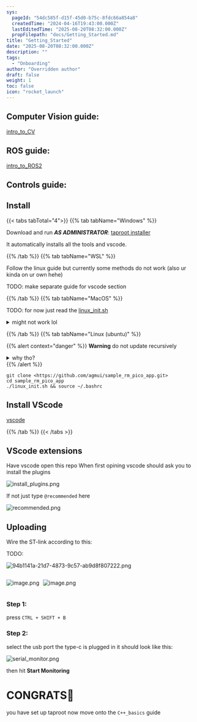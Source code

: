 ```yaml
---
sys:
  pageId: "54dc585f-d15f-45d0-b75c-8fdc66a854a8"
  createdTime: "2024-04-16T19:43:00.000Z"
  lastEditedTime: "2025-08-20T08:32:00.000Z"
  propFilepath: "docs/Getting_Started.md"
title: "Getting_Started"
date: "2025-08-20T08:32:00.000Z"
description: ""
tags:
  - "Onboarding"
author: "Overridden author"
draft: false
weight: 1
toc: false
icon: "rocket_launch"
---
```


## Computer Vision guide:

[intro_to_CV](https://agmui.github.io/notion2hugo_test/docs/guides/intro_to_cv/cv_setup/)

## ROS guide:

[intro_to_ROS2](https://agmui.github.io/notion2hugo_test/docs/guides/intro_to_ros2/getting-started-with-ros2/)

## Controls guide:

## Install

{{< tabs tabTotal="4">}}
{{% tab tabName="Windows" %}}

Download and run _**AS ADMINISTRATOR**_: [taproot installer](https://github.com/Thornbots/TeachingFreshies/releases/tag/1.0)

It automatically installs all the tools and vscode.

{{% /tab %}}
{{% tab tabName="WSL" %}}

Follow the linux guide but currently some methods do not work (also ur kinda on ur own hehe)

TODO: make separate guide for vscode section

{{% /tab %}}
{{% tab tabName="MacOS" %}}

TODO: for now just read the [linux_init.sh](https://github.com/agmui/sample_rm_pico_app/blob/main/linux_init.sh)

<details>
<summary>might not work lol</summary>

`brew install libusb pkg-config`

Next install: [vscode](https://code.visualstudio.com/Download)

</details>

{{% /tab %}}
{{% tab tabName="Linux (ubuntu)" %}}

{{% alert context="danger" %}}
**Warning** do not update recursively
<details>
<summary>why tho?</summary>
There are some submodules that may go on for a while (like tinyusb) and I highly
recommend you don't need to get them.
If you want to see what submodules I update just look in `linux_init.sh`
</details>
{{% /alert %}}

```shell
git clone <https://github.com/agmui/sample_rm_pico_app.git>
cd sample_rm_pico_app
./linux_init.sh && source ~/.bashrc
```

## Install VScode

[vscode](https://code.visualstudio.com/Download)

{{% /tab %}}
{{< /tabs >}}

## VScode extensions

Have vscode open this repo
When first opining vscode should ask you to install the plugins

![install_plugins.png](https://prod-files-secure.s3.us-west-2.amazonaws.com/d518164a-d88e-44d1-a4ee-3adb3bd8bce0/89bd30f0-1825-4e77-867b-0a41ce370880/install_plugins.png?X-Amz-Algorithm=AWS4-HMAC-SHA256&X-Amz-Content-Sha256=UNSIGNED-PAYLOAD&X-Amz-Credential=ASIAZI2LB4665SVPHW46%2F20251019%2Fus-west-2%2Fs3%2Faws4_request&X-Amz-Date=20251019T014301Z&X-Amz-Expires=3600&X-Amz-Security-Token=IQoJb3JpZ2luX2VjECIaCXVzLXdlc3QtMiJGMEQCIGSlp7gXfN0iISwJfhStpMjBA8f0Pc7GfeLa6OWO3Uf7AiBIsOtFemaFy5RuQI6nxqRv%2FQSyq6QZdVwtoJhptOI2qSqIBAjL%2F%2F%2F%2F%2F%2F%2F%2F%2F%2F8BEAAaDDYzNzQyMzE4MzgwNSIMBsMTmLA%2FYlSpnedbKtwD%2F80OxtyuVvP0BiNTHMOQ%2FKTRhyvRR%2BfnW6Cu2bMH1t%2BLA7B4iGV5y7EcGcIjIZp%2BtEIN9K1Ipii8wSDHf6toRuH6%2B9EeU0I9uHSxV8lGspVRH5amrnT3TBw3kxcAPl18weJfg9P1%2BRypt9i1WHP7taNamuCCG7kaf44Hv4ZSM35p%2FWTE6InMbY%2BY4Guxj4T03M%2BIuv%2BsxXg54O60f%2FojS%2B%2FVhzGSZOk2uNYZQLc%2B6hH4uqfFnl9tSuirhGun1UR%2FZLqcwdZ4VyC30iP1Ga%2BFb2t6VWDHAx%2F0S2j1MIy6KEPfQiTWOMAVDpMO4ohmdPuN0mtzMncvQ26m8ARTRZewcK3BiUezz1pogIrM9yP7ZQ3%2BO7ZXZQ0WTuN1%2FpCGaw7iMjUeVy3AhHhKSfj1F2%2Fp9xNoO08s%2FO%2FzT%2BWXwG1e1AwfdqrgqIfOWmKk8gcZX93pP9maNjU5aIYWISqcYUutS2D9W%2FS3jW%2F%2FXwCb18yc2pyI75omxke0OCsafT%2BVzxOfU8qd%2BMyz4SjtMUgObo4UV0C1pZJvJL2tquQ8%2F21hx6HI%2BApoGYngqmEeIPZB%2FEhuzHlv5jypPKAMhzSA%2B9kQ4p4m6vuV3bpj84Xd0W0oCLYp8flK7nqk7bGi510w2ILRxwY6pgHkvKREul3eMwK926dcvelmozZL6Re%2B2%2FgeOaLfvNVGRdb1DFmuZBg2NLlT7aMU7n%2FiNlI3R%2FwWAosuSWAiwhrQ4r9uUm4SbhV7HngJaDGN%2FFJwzRWA0P5KBUWYeAKcCkjWGsRLSqbIB3T%2F5%2F98H3BH61dBbJdP%2FZHsmfgrXOlsOCGk8qTaZJd563PpexdCg4ocgn85SgpJUOyUqjvESX%2F3FJJNx37x&X-Amz-Signature=0715436f83d636309fbc7b243120d8eaf69b3ecf214f995b15339d033f3da0d2&X-Amz-SignedHeaders=host&x-amz-checksum-mode=ENABLED&x-id=GetObject)

If not just type `@recommended` here  

![recommended.png](https://prod-files-secure.s3.us-west-2.amazonaws.com/d518164a-d88e-44d1-a4ee-3adb3bd8bce0/61e661e9-5d85-4dfc-be0d-8d2097a5e793/recommended.png?X-Amz-Algorithm=AWS4-HMAC-SHA256&X-Amz-Content-Sha256=UNSIGNED-PAYLOAD&X-Amz-Credential=ASIAZI2LB4665SVPHW46%2F20251019%2Fus-west-2%2Fs3%2Faws4_request&X-Amz-Date=20251019T014301Z&X-Amz-Expires=3600&X-Amz-Security-Token=IQoJb3JpZ2luX2VjECIaCXVzLXdlc3QtMiJGMEQCIGSlp7gXfN0iISwJfhStpMjBA8f0Pc7GfeLa6OWO3Uf7AiBIsOtFemaFy5RuQI6nxqRv%2FQSyq6QZdVwtoJhptOI2qSqIBAjL%2F%2F%2F%2F%2F%2F%2F%2F%2F%2F8BEAAaDDYzNzQyMzE4MzgwNSIMBsMTmLA%2FYlSpnedbKtwD%2F80OxtyuVvP0BiNTHMOQ%2FKTRhyvRR%2BfnW6Cu2bMH1t%2BLA7B4iGV5y7EcGcIjIZp%2BtEIN9K1Ipii8wSDHf6toRuH6%2B9EeU0I9uHSxV8lGspVRH5amrnT3TBw3kxcAPl18weJfg9P1%2BRypt9i1WHP7taNamuCCG7kaf44Hv4ZSM35p%2FWTE6InMbY%2BY4Guxj4T03M%2BIuv%2BsxXg54O60f%2FojS%2B%2FVhzGSZOk2uNYZQLc%2B6hH4uqfFnl9tSuirhGun1UR%2FZLqcwdZ4VyC30iP1Ga%2BFb2t6VWDHAx%2F0S2j1MIy6KEPfQiTWOMAVDpMO4ohmdPuN0mtzMncvQ26m8ARTRZewcK3BiUezz1pogIrM9yP7ZQ3%2BO7ZXZQ0WTuN1%2FpCGaw7iMjUeVy3AhHhKSfj1F2%2Fp9xNoO08s%2FO%2FzT%2BWXwG1e1AwfdqrgqIfOWmKk8gcZX93pP9maNjU5aIYWISqcYUutS2D9W%2FS3jW%2F%2FXwCb18yc2pyI75omxke0OCsafT%2BVzxOfU8qd%2BMyz4SjtMUgObo4UV0C1pZJvJL2tquQ8%2F21hx6HI%2BApoGYngqmEeIPZB%2FEhuzHlv5jypPKAMhzSA%2B9kQ4p4m6vuV3bpj84Xd0W0oCLYp8flK7nqk7bGi510w2ILRxwY6pgHkvKREul3eMwK926dcvelmozZL6Re%2B2%2FgeOaLfvNVGRdb1DFmuZBg2NLlT7aMU7n%2FiNlI3R%2FwWAosuSWAiwhrQ4r9uUm4SbhV7HngJaDGN%2FFJwzRWA0P5KBUWYeAKcCkjWGsRLSqbIB3T%2F5%2F98H3BH61dBbJdP%2FZHsmfgrXOlsOCGk8qTaZJd563PpexdCg4ocgn85SgpJUOyUqjvESX%2F3FJJNx37x&X-Amz-Signature=de30b0338c7916733de4f49611954c4fc02882954e296fa52e98d829d8bb40dd&X-Amz-SignedHeaders=host&x-amz-checksum-mode=ENABLED&x-id=GetObject)

## Uploading

Wire the ST-link according to this:

TODO:

![94b1141a-21d7-4873-9c57-ab9d8f807222.png](https://prod-files-secure.s3.us-west-2.amazonaws.com/d518164a-d88e-44d1-a4ee-3adb3bd8bce0/e5fad17d-ab82-4300-9f4c-505ab4b1202c/94b1141a-21d7-4873-9c57-ab9d8f807222.png?X-Amz-Algorithm=AWS4-HMAC-SHA256&X-Amz-Content-Sha256=UNSIGNED-PAYLOAD&X-Amz-Credential=ASIAZI2LB4665SVPHW46%2F20251019%2Fus-west-2%2Fs3%2Faws4_request&X-Amz-Date=20251019T014301Z&X-Amz-Expires=3600&X-Amz-Security-Token=IQoJb3JpZ2luX2VjECIaCXVzLXdlc3QtMiJGMEQCIGSlp7gXfN0iISwJfhStpMjBA8f0Pc7GfeLa6OWO3Uf7AiBIsOtFemaFy5RuQI6nxqRv%2FQSyq6QZdVwtoJhptOI2qSqIBAjL%2F%2F%2F%2F%2F%2F%2F%2F%2F%2F8BEAAaDDYzNzQyMzE4MzgwNSIMBsMTmLA%2FYlSpnedbKtwD%2F80OxtyuVvP0BiNTHMOQ%2FKTRhyvRR%2BfnW6Cu2bMH1t%2BLA7B4iGV5y7EcGcIjIZp%2BtEIN9K1Ipii8wSDHf6toRuH6%2B9EeU0I9uHSxV8lGspVRH5amrnT3TBw3kxcAPl18weJfg9P1%2BRypt9i1WHP7taNamuCCG7kaf44Hv4ZSM35p%2FWTE6InMbY%2BY4Guxj4T03M%2BIuv%2BsxXg54O60f%2FojS%2B%2FVhzGSZOk2uNYZQLc%2B6hH4uqfFnl9tSuirhGun1UR%2FZLqcwdZ4VyC30iP1Ga%2BFb2t6VWDHAx%2F0S2j1MIy6KEPfQiTWOMAVDpMO4ohmdPuN0mtzMncvQ26m8ARTRZewcK3BiUezz1pogIrM9yP7ZQ3%2BO7ZXZQ0WTuN1%2FpCGaw7iMjUeVy3AhHhKSfj1F2%2Fp9xNoO08s%2FO%2FzT%2BWXwG1e1AwfdqrgqIfOWmKk8gcZX93pP9maNjU5aIYWISqcYUutS2D9W%2FS3jW%2F%2FXwCb18yc2pyI75omxke0OCsafT%2BVzxOfU8qd%2BMyz4SjtMUgObo4UV0C1pZJvJL2tquQ8%2F21hx6HI%2BApoGYngqmEeIPZB%2FEhuzHlv5jypPKAMhzSA%2B9kQ4p4m6vuV3bpj84Xd0W0oCLYp8flK7nqk7bGi510w2ILRxwY6pgHkvKREul3eMwK926dcvelmozZL6Re%2B2%2FgeOaLfvNVGRdb1DFmuZBg2NLlT7aMU7n%2FiNlI3R%2FwWAosuSWAiwhrQ4r9uUm4SbhV7HngJaDGN%2FFJwzRWA0P5KBUWYeAKcCkjWGsRLSqbIB3T%2F5%2F98H3BH61dBbJdP%2FZHsmfgrXOlsOCGk8qTaZJd563PpexdCg4ocgn85SgpJUOyUqjvESX%2F3FJJNx37x&X-Amz-Signature=a5b7df9e9e2227d9d4baa1844232447be3a50a40428c8c9b75a726f2b4c2586b&X-Amz-SignedHeaders=host&x-amz-checksum-mode=ENABLED&x-id=GetObject)

<div style="display: flex;flex-direction: row; column-gap:10px; justify-content: left;">
<div>

![image.png](https://prod-files-secure.s3.us-west-2.amazonaws.com/d518164a-d88e-44d1-a4ee-3adb3bd8bce0/210ecb78-1116-4d7b-b9b7-2292f66fa2c2/image.png?X-Amz-Algorithm=AWS4-HMAC-SHA256&X-Amz-Content-Sha256=UNSIGNED-PAYLOAD&X-Amz-Credential=ASIAZI2LB466UI4MKYEP%2F20251019%2Fus-west-2%2Fs3%2Faws4_request&X-Amz-Date=20251019T014305Z&X-Amz-Expires=3600&X-Amz-Security-Token=IQoJb3JpZ2luX2VjECIaCXVzLXdlc3QtMiJGMEQCIC17k9EU9bVVsdb9mXDAkgHGKiMyZxJBz%2BPBn8JfwveYAiAnVgZfy98vSAKr4%2FxAZEtSPzMw9%2BPyEdB9ZIRSbU0rkiqIBAjK%2F%2F%2F%2F%2F%2F%2F%2F%2F%2F8BEAAaDDYzNzQyMzE4MzgwNSIMOM8hHjvvkT0BbJ9NKtwDzVzZqiYLp7rNDK0YwXDoSpPL18EJRyiSxIdw45NdUCD%2FQ9EZuKnknpJhWIwdvV4LhJYcUxN%2FmfYZdvzqtmWnmwgeiq1ShA%2BSalSoDWN4ntq%2FbBHhb1u7me%2B3XqDti204t0H40Gm3ZBwlvhfGf5%2BuCahYAPunfh6A1v5LdOP%2ByKZnposdIFL3bW4jSdpnd8uvjHbTbui8vwxVA1Jo0k880V2F0g800QROuEV8CiCNeL55nvHjzLjO31ydlT9S6OC16UexQDzxduz1AhEGs2tR83nFOD%2B74rmdmbgIgLbBQE%2F1ZOUNN27sgYyNVLoMeziiob%2FiETHUGxq2kOcD9a9QU%2FZrA5z5661ZXi6WKdWeeF%2Bd5ozqZVtKglM6T7tA3O2b38Iwa6yFWtyoFt3AMyGk7H2%2F1cIdknrJOywVKTsK9M9417N0dW4rQSLpu90OaR9JzrLyA%2FcliqVrDlyMHbBu%2FJJ0o7KF5fH2%2FVc448UJlTxTZDNtOHXJRR3ExIubzLytQHzggN3xgOFk%2BoIYTMY4XQeb9MeopV4D4FW38Vy47cOUiZNQt9nWE1pFpBwtgkzH%2F0VJ4qf2sIJPWwJphrVEQ4mRckc7WePm7cnvX3OIbiJtQYZpIdz59ds4pQQw8vrQxwY6pgFfMoxYThnNe6kZT0%2B0YU6%2BHCQcdUutXLD%2FzJ6BwXlohJyh0FYOSBh1VJthxa%2FUYbJrmeZtanJzTinW%2BG%2F9GTo6ghYX5UrUvB1X7hUwfBsaRBUwqsHTLi6U9V%2BK31DgKoCEdVniY%2Fd7IW6EvrWqZl0u7YqSAOUeLgYeQg0wp%2BsKt1%2BBbE7lXQZsnf3OSAQHyXnKEZrFyd1m3e1QRXQKl6CAQ6ygL2ai&X-Amz-Signature=b661970715fa01d50c86657d6fffe6b7b90fd18910c9baff30fe87bae9a6fe6e&X-Amz-SignedHeaders=host&x-amz-checksum-mode=ENABLED&x-id=GetObject)

</div>
<div>

![image.png](https://prod-files-secure.s3.us-west-2.amazonaws.com/d518164a-d88e-44d1-a4ee-3adb3bd8bce0/33a0fd0f-8ca6-4a86-8e09-26e95ded1fff/image.png?X-Amz-Algorithm=AWS4-HMAC-SHA256&X-Amz-Content-Sha256=UNSIGNED-PAYLOAD&X-Amz-Credential=ASIAZI2LB466QSHN75KS%2F20251019%2Fus-west-2%2Fs3%2Faws4_request&X-Amz-Date=20251019T014308Z&X-Amz-Expires=3600&X-Amz-Security-Token=IQoJb3JpZ2luX2VjECIaCXVzLXdlc3QtMiJIMEYCIQCPH%2F9EulvGwhbF7W7w6J7Jtao5M5y46Jt9feE%2BuwfSlgIhAO6bu8v6B7rkE7aTTdvF1tqc9RduJ5dZWX7uSMGZrt9IKogECMv%2F%2F%2F%2F%2F%2F%2F%2F%2F%2FwEQABoMNjM3NDIzMTgzODA1IgyvOZlsR0igRfVwggkq3APImMaO%2BhvDn33RgpYE5R13L3B9IleR70is0WCQR8%2BftqwtYMQpp88ONFHLdTLB660G%2BeAY7HClc%2Fkms2AqFaVtvaRymI4WQz6p6v2l8KFiRXqHdNZIxUSv26jY6tJbTFtqzISpJfutI76YcraeVVpk9XSIweGC431Vaqcf6fRhwlK%2Fjrgi5a%2FKMUbHZ2k0Xa6c7O7Ses7w%2BIAugvibeit8cH5TpakEnB%2BX3uJ%2BEQagdpYflNcfDR%2BcI9mhR8bo2lNHOface6rlNY9Rvker9KLpyR5MQ6p%2BgKISxisd9RjleCxcLyOmsYCZkd6A6tJPpMhEGsbkUFEtRKDWZR3avfBt02jVKU1NS9Hflo3KQ66pW2WvUxKArC7jwC8ZsfcQC1O23peTwWwODVK0daRHa5iEz6Er%2FCA%2BAclGncXntz2NFLCARrSaZXI5AuAAYG0yfReA%2FRGA0g9kIUYdiGJw%2FSrJ9ulrugUoQJNQjlQAy5LsY%2FtxMkqDHBWaJ5HIOUfCdtg1UbF39V58JwfpbeULYP7wYZ3ZK8Oeh4rOtRsS9ijRu2MbLh5RHjnfuBEPb4eh93DlyXEKRkqotkQQDbPWpwzAU9l%2BURmRDj6RFz%2BiAz7tlz2GPxkWsUuMn6usZDDGg9HHBjqkAdcPAMqO%2FHhN1tvon7NmMg9FHRhOO76NRyRnvWeSn7huLM2CxLXY6HKfiJLxnitn%2FM4miQXVCBmln2M8yiPDGVch72d2IE23G29A6cguWDuaFD2pw4IGZ3dshGAdSs8QO%2BFOnXfnGZ3J2zs7FHVxseXyxs7Orwok9%2Fc4flZf8CSTtHO9pxUYUN8TXurVavOS%2F5kgEHFu8%2BCigOQGDnGIawtO1i8g&X-Amz-Signature=935a3c701f5450d09579f2ed9f8d0c8a282917ec535d09f6aab62138cd717c3a&X-Amz-SignedHeaders=host&x-amz-checksum-mode=ENABLED&x-id=GetObject)

</div>
</div>

### Step 1:

press `CTRL + SHIFT + B`

### Step 2:

select the usb port the type-c is plugged in it should look like this:

![serial_monitor.png](https://prod-files-secure.s3.us-west-2.amazonaws.com/d518164a-d88e-44d1-a4ee-3adb3bd8bce0/f03f4774-05d4-4393-b6a0-d5efb6d315ab/serial_monitor.png?X-Amz-Algorithm=AWS4-HMAC-SHA256&X-Amz-Content-Sha256=UNSIGNED-PAYLOAD&X-Amz-Credential=ASIAZI2LB4665SVPHW46%2F20251019%2Fus-west-2%2Fs3%2Faws4_request&X-Amz-Date=20251019T014301Z&X-Amz-Expires=3600&X-Amz-Security-Token=IQoJb3JpZ2luX2VjECIaCXVzLXdlc3QtMiJGMEQCIGSlp7gXfN0iISwJfhStpMjBA8f0Pc7GfeLa6OWO3Uf7AiBIsOtFemaFy5RuQI6nxqRv%2FQSyq6QZdVwtoJhptOI2qSqIBAjL%2F%2F%2F%2F%2F%2F%2F%2F%2F%2F8BEAAaDDYzNzQyMzE4MzgwNSIMBsMTmLA%2FYlSpnedbKtwD%2F80OxtyuVvP0BiNTHMOQ%2FKTRhyvRR%2BfnW6Cu2bMH1t%2BLA7B4iGV5y7EcGcIjIZp%2BtEIN9K1Ipii8wSDHf6toRuH6%2B9EeU0I9uHSxV8lGspVRH5amrnT3TBw3kxcAPl18weJfg9P1%2BRypt9i1WHP7taNamuCCG7kaf44Hv4ZSM35p%2FWTE6InMbY%2BY4Guxj4T03M%2BIuv%2BsxXg54O60f%2FojS%2B%2FVhzGSZOk2uNYZQLc%2B6hH4uqfFnl9tSuirhGun1UR%2FZLqcwdZ4VyC30iP1Ga%2BFb2t6VWDHAx%2F0S2j1MIy6KEPfQiTWOMAVDpMO4ohmdPuN0mtzMncvQ26m8ARTRZewcK3BiUezz1pogIrM9yP7ZQ3%2BO7ZXZQ0WTuN1%2FpCGaw7iMjUeVy3AhHhKSfj1F2%2Fp9xNoO08s%2FO%2FzT%2BWXwG1e1AwfdqrgqIfOWmKk8gcZX93pP9maNjU5aIYWISqcYUutS2D9W%2FS3jW%2F%2FXwCb18yc2pyI75omxke0OCsafT%2BVzxOfU8qd%2BMyz4SjtMUgObo4UV0C1pZJvJL2tquQ8%2F21hx6HI%2BApoGYngqmEeIPZB%2FEhuzHlv5jypPKAMhzSA%2B9kQ4p4m6vuV3bpj84Xd0W0oCLYp8flK7nqk7bGi510w2ILRxwY6pgHkvKREul3eMwK926dcvelmozZL6Re%2B2%2FgeOaLfvNVGRdb1DFmuZBg2NLlT7aMU7n%2FiNlI3R%2FwWAosuSWAiwhrQ4r9uUm4SbhV7HngJaDGN%2FFJwzRWA0P5KBUWYeAKcCkjWGsRLSqbIB3T%2F5%2F98H3BH61dBbJdP%2FZHsmfgrXOlsOCGk8qTaZJd563PpexdCg4ocgn85SgpJUOyUqjvESX%2F3FJJNx37x&X-Amz-Signature=5df7ea51714c49ca3d51f664c7bd0afc7246d96e2e001dd3ca6117cc9c7dba5d&X-Amz-SignedHeaders=host&x-amz-checksum-mode=ENABLED&x-id=GetObject)

then hit **Start Monitoring**

# CONGRATS🎉

you have set up taproot now move onto the `C++_basics` guide
